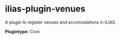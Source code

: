 # ilias-plugin-venues
A plugin to register venues and accomodations in ILIAS.

**Plugintype:** Cron
